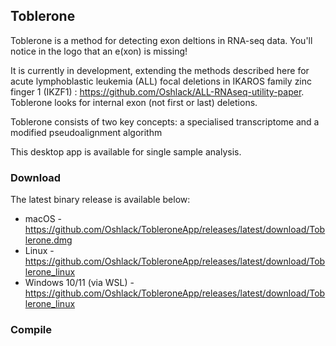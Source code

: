 ## Toblerone 



Toblerone is a method for detecting exon deltions in RNA-seq data. You'll notice in the logo that an e(xon) is missing!

It is currently in development, extending the methods described here for acute lymphoblastic leukemia (ALL) focal deletions in IKAROS family zinc finger 1 (IKZF1) : https://github.com/Oshlack/ALL-RNAseq-utility-paper. Toblerone looks for internal exon (not first or last) deletions.

Toblerone consists of two key concepts: a specialised transcriptome and a modified pseudoalignment algorithm

This desktop app is available for single sample analysis.


### Download

The latest binary release is available below:

- macOS - https://github.com/Oshlack/TobleroneApp/releases/latest/download/Toblerone.dmg
- Linux - https://github.com/Oshlack/TobleroneApp/releases/latest/download/Toblerone_linux
- Windows 10/11 (via WSL) - https://github.com/Oshlack/TobleroneApp/releases/latest/download/Toblerone_linux


### Compile

